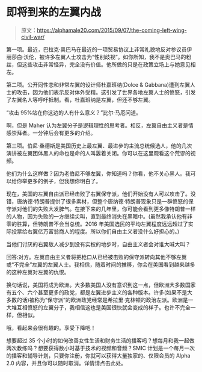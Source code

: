 # 即将到来的左翼内战

> 原文：<https://alphamale20.com/2015/09/07/the-coming-left-wing-civil-war/>

第一项。最近，巴拉克·奥巴马在最近的一项贸易协议上非常礼貌地反对参议员伊丽莎白·沃伦，被许多左翼人士攻击为“性别歧视”。如你所知，我不是奥巴马的粉丝，但这些攻击非常怪异，完全没有价值。他所做的只是在政策立场上与她意见相左。

第二项。公开同性恋和非常左翼的设计师杜嘉班纳(Dolce & Gabbana)遭到左翼人士的攻击，因为他们表示反对体外受精。这引发了世界各地左翼人士的愤怒，引发了左翼名人等呼吁抵制。看，杜嘉班纳是左翼，但还不够左翼。

“攻击 95%站在你这边的人有什么意义？”比尔·马厄问道。

啊，但是 Maher 认为左翼分子是逻辑理性的思考者。相反，左翼自由主义者是情感崇拜者。一分钟后会有更多的介绍。

第三项。伯尼·桑德斯是美国历史上最左翼、最进步的主流总统候选人，他的几次演讲被左翼团体黑人的命也是命的人叫嚣着关闭。你可以在这里观看这个荒谬的视频。

他们为什么这样做？因为老伯尼不够左翼，你知道吗？你看，他不关心黑人。我可以给你举更多的例子，但我想你明白了。

现在，美国的左翼自由派已经击败了右翼保守派，他们开始没有人可以攻击了。没错，唐纳德·特朗普提供了很多素材，但整个唐纳德·特朗普现象只是一群愤怒的保守派对他们的失败大发脾气。在接下来的几年里，你可能会看到更多像特朗普一样的人物，因为失败的一方继续尖叫，直到最终消失在黑暗中。(虽然我承认他有非零的胜算，但特朗普不会当总统。2016 年美国选民的平均左翼程度远远超过了实际投票给右翼亿万富翁商人的程度。所以你们自由主义者没什么好担心的。)

当他们讨厌的右翼敌人减少到没有实权的地步时，自由主义者会对谁大喊大叫？

回答:对方。左翼自由主义者将把枪口从已经被击败的保守派转向其他不够左翼或“不完全”左翼的左翼人士。我相信，随着时间的推移，你会在美国看到越来越多的这种左翼对左翼的仇恨。

换句话说，美国将成为欧洲。大多数美国人没有意识到这一点，但欧洲大多数国家有五个、六个甚至更多的政党，都是左翼进步主义的各种版本。许多(如果不是大多数的话)被称为“保守派”的欧洲政党经常是希拉里·克林顿的政治左派。欧洲是一大堆互相愤怒的左翼分子，我相信这也是美国很快就会变成的样子。也许不完全一样，但相似。

哦，看起来会很有趣的。享受下降吧！

想要超过 35 个小时的如何改善女性生活和财务生活的播客吗？想每月和我一起做两次教练吗？想要获得数小时基于技术的视频和音频？SMIC 计划是一个每月一次的播客和辅导计划，只要你注册，你就可以获得大量独家的、仅限会员的 Alpha 2.0 内容，并且你可以随时取消。详情请点击此处。